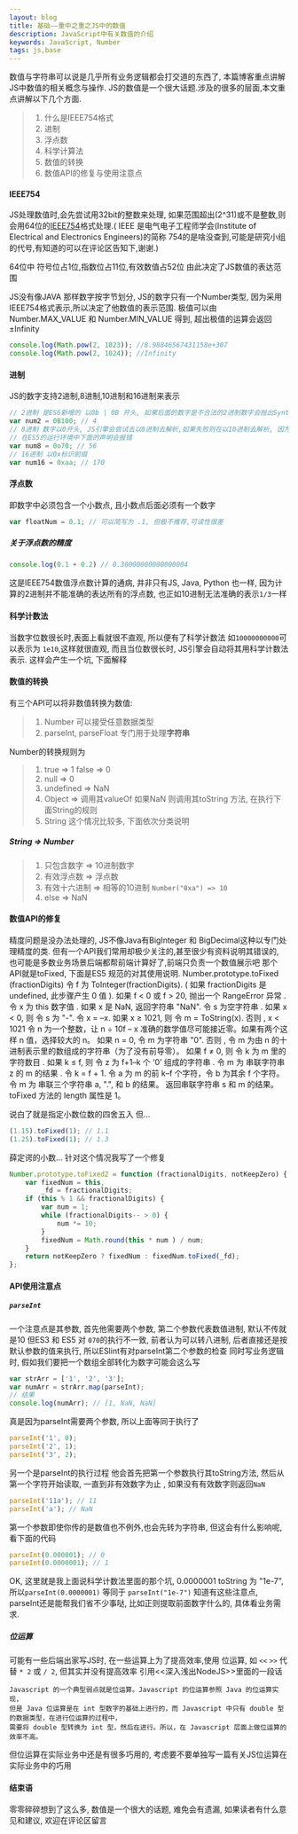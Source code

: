 ```yaml
---
layout: blog
title: 基础——重中之重之JS中的数值
description: JavaScript中有关数值的介绍
keywords: JavaScript, Number
tags: js,base
---
```


数值与字符串可以说是几乎所有业务逻辑都会打交道的东西了, 本篇博客重点讲解JS中数值的相关概念与操作.
JS的数值是一个很大话题.涉及的很多的层面,本文重点讲解以下几个方面.

> 1. 什么是IEEE754格式
> 2. 进制
> 3. 浮点数
> 4. 科学计算法
> 6. 数值的转换
> 7. 数值API的修复与使用注意点

#### IEEE754
JS处理数值时,会先尝试用32bit的整数来处理, 如果范围超出(2^31)或不是整数,则会用64位的[IEEE754](http://baike.baidu.com/item/IEEE%20754/3869922)格式处理.(
IEEE 是电气电子工程师学会(Institute of Electrical and Electronics Engineers)的简称
754的是啥没查到,可能是研究小组的代号,有知道的可以在评论区告知下,谢谢.)

64位中 符号位占1位,指数位占11位,有效数值占52位
由此决定了JS数值的表达范围

JS没有像JAVA 那样数字按字节划分, JS的数字只有一个Number类型, 因为采用IEEE754格式表示,所以决定了他数值的表示范围.
极值可以由Number.MAX_VALUE 和 Number.MIN_VALUE 得到, 超出极值的运算会返回±Infinity

```js
console.log(Math.pow(2, 1023)); //8.98846567431158e+307
console.log(Math.pow(2, 1024)); //Infinity
```

#### 进制
JS的数字支持2进制,8进制,10进制和16进制来表示
```js
// 2进制 是ES6新增的 以0b | 0B 开头, 如果后面的数字是不合法的2进制数字会抛出SyntaxError
var num2 = 0B100; // 4
// 8进制 数字以0开头, JS引擎会尝试去以8进制去解析,如果失败则在以10进制去解析, 因为这样会存在歧义, 所以ES6新增了0o为8进制的标识前缀
// 在ES5的运行环境中下面的声明会报错
var num8 = 0o70; // 56
// 16进制 以0x标识前缀
var num16 = 0xaa; // 170
```

#### 浮点数

即数字中必须包含一个小数点, 且小数点后面必须有一个数字
```js
var floatNum = 0.1; // 可以简写为 .1, 但极不推荐,可读性很差
```

##### 关于浮点数的精度
```js
console.log(0.1 + 0.2) // 0.30000000000000004
```
这是IEEE754数值浮点数计算的通病, 并非只有JS, Java, Python 也一样, 因为计算的2进制并不能准确的表达所有的浮点数, 也正如10进制无法准确的表示`1/3`一样

#### 科学计数法

当数字位数很长时,表面上看就很不直观, 所以便有了科学计数法 如`10000000000`可以表示为 `1e10`,这样就很直观, 而且当位数很长时, JS引擎会自动将其用科学计数法表示.
这样会产生一个坑, 下面解释

#### 数值的转换
有三个API可以将非数值转换为数值: 
> 1. Number 可以接受任意数据类型
> 2. parseInt, parseFloat 专门用于处理**字符串**

Number的转换规则为
> 1. true => 1 false => 0
> 2. null => 0
> 3. undefined => NaN
> 4. Object => 调用其valueOf 如果NaN 则调用其toString 方法, 在执行下面String的规则
> 5. String 这个情况比较多, 下面依次分类说明


##### String => Number
> 1. 只包含数字 => 10进制数字
> 2. 有效浮点数 => 浮点数
> 3. 有效十六进制 => 相等的10进制  `Number("0xa") => 10`
> 4. else => NaN

#### 数值API的修复
精度问题是没办法处理的, JS不像Java有BigInteger 和 BigDecimal这种以专门处理精度的类.
但有一个API我们常用却极少关注的,甚至很少有资料说明其错误的, 也可能是多数业务场景后端都帮前端计算好了,前端只负责一个数值展示吧
那个API就是toFixed, 下面是ES5 规范的对其使用说明.
Number.prototype.toFixed (fractionDigits)
令 f 为 ToInteger(fractionDigits). ( 如果 fractionDigits 是 undefined, 此步骤产生 0 值 ).
如果 f < 0 或 f > 20, 抛出一个 RangeError 异常 .
令 x 为 this 数字值 .
如果 x 是 NaN, 返回字符串 "NaN".
令 s 为空字符串 .
如果 x < 0, 则
令 s 为 "-".
令 x = –x.
如果 x ≥ 1021, 则
令 m = ToString(x).
否则 , x < 1021
令 n 为一个整数，让 n ÷ 10f – x 准确的数学值尽可能接近零。如果有两个这样 n 值，选择较大的 n。
如果 n = 0, 令 m 为字符串 "0". 否则 , 令 m 为由 n 的十进制表示里的数组成的字符串（为了没有前导零）。
如果 f ≠ 0, 则
令 k 为 m 里的字符数目 .
如果 k ≤ f, 则
令 z 为 f+1–k 个 ‘0’ 组成的字符串 .
令 m 为 串联字符串 z 的 m 的结果 .
令 k = f + 1.
令 a 为 m 的前 k–f 个字符，令 b 为其余 f 个字符。
令 m 为 串联三个字符串 a, ".", 和 b 的结果。
返回串联字符串 s 和 m 的结果。
 toFixed 方法的 length 属性是 1。
 
说白了就是指定小数位数的四舍五入
但...
```js
(1.15).toFixed(1); // 1.1
(1.25).toFixed(1); // 1.3
```

薛定谔的小数...
针对这个情况我写了一个修复
```js
Number.prototype.toFixed2 = function (fractionalDigits, notKeepZero) {
    var fixedNum = this,
        _fd = fractionalDigits;
    if (this % 1 && fractionalDigits) {
        var num = 1;
        while (fractionalDigits-- > 0) {
            num *= 10;
        }
        fixedNum = Math.round(this * num ) / num;
    }
    return notKeepZero ? fixedNum : fixedNum.toFixed(_fd);
};
```
#### API使用注意点

#####  `parseInt`

一个注意点是其参数, 首先他需要两个参数, 第二个参数代表数值进制, 默认不传就是10
但ES3 和 ES5 对 `070`的执行不一致, 前者认为可以转八进制, 后者直接还是按默认参数的值来执行, 所以ESlint有对parseInt第二个参数的检查
同时写业务逻辑时, 假如我们要把一个数组全部转化为数字可能会这么写
```js
var strArr = ['1', '2', '3'];
var numArr = strArr.map(parseInt);
// 结果
console.log(numArr); // [1, NaN, NaN]
```
真是因为parseInt需要两个参数, 所以上面等同于执行了
```js
parseInt('1', 0);
parseInt('2', 1);
parseInt('3', 2);
```
另一个是parseInt的执行过程
他会首先把第一个参数执行其toString方法, 然后从第一个字符开始读取, 一直到非有效数字为止 , 如果没有有效数字则返回`NaN`
```js
parseInt('11a'); // 11
parseInt('a'); // NaN
```
第一个参数即使你传的是数值也不例外,也会先转为字符串, 但这会有什么影响呢, 看下面的代码
```js
parseInt(0.000001); // 0
parseInt(0.0000001); // 1
```
OK, 这里就是我上面说科学计数法里面的那个坑, 0.0000001 toString 为 "1e-7", 所以`parseInt(0.0000001)` 等同于 `parseInt("1e-7")`
知道有这些注意点, parseInt还是能帮我们省不少事哒, 比如正则提取前面数字什么的, 具体看业务需求.

##### 位运算
可能有一些后端出家写JS时, 在一些运算上为了提高效率,使用 位运算, 如 `<<` `>>` 代替 `* 2` 或 `/ 2`, 但其实并没有提高效率
引用<<深入浅出NodeJS>>里面的一段话

```text
Javascript 的一个典型弱点就是位运算。Javascript 的位运算参照 Java 的位运算实现，
但是 Java 位运算是在 int 型数字的基础上进行的，而 Javascript 中只有 double 型的数据类型，在进行位运算的过程中，
需要将 double 型转换为 int 型，然后在进行。所以，在 Javascript 层面上做位运算的效率不高。
```

但位运算在实际业务中还是有很多巧用的, 考虑要不要单独写一篇有关JS位运算在实际业务中的巧用

#### 结束语
零零碎碎想到了这么多, 数值是一个很大的话题, 难免会有遗漏, 如果读者有什么意见和建议, 欢迎在评论区留言